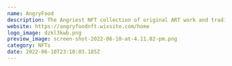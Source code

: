 ```yaml
---
name: AngryFood
description: The Angriest NFT collection of original ART work and trading cards on ERGO.
website: https://angryfoodnft.wixsite.com/home
logo_image: dzkl3kwb.png
preview_image: screen-shot-2022-06-10-at-4.11.02-pm.png
category: NFTs
date: 2022-06-10T23:10:03.185Z
---
```

